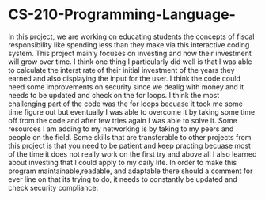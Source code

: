# CS-210-Programming-Language-
In this project, we are working on educating students the concepts of fiscal responsibility like spending less than they make  via this interactive coding system. This project mainly focuses on investing and how their investment will grow over time. I think one thing I particularly did well is that I was able to calculate the interst rate of their initial investment of the years they earned and also displaying the input for the user. I think the code could need some improvements on security since we dealig with money and it needs to be updated and check on the for loops. I think the most challenging part of the code was the for loops becuase it took me some time figure out but eventually I was able to overcome it by taking some time off from the code and after few tries again I was able to solve it. Some resources I am adding to my networking is by taking to my peers and people on the field. Some skills that are transferable to other projects from this project is that you need to be patient and keep practing becuase most of the time it does not really work on the first try and above all I also learned about investing that I could apply to my daily life. In order to make this program maintainable,readable, and adaptable  there should a comment for ever line on that its trying to do, it needs to constantly be updated and check security compliance. 
